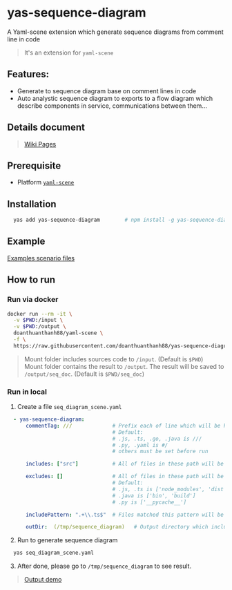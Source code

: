 # yas-sequence-diagram
A Yaml-scene extension which generate sequence diagrams from comment line in code

> It's an extension for `yaml-scene`  

## Features:
- Generate to sequence diagram base on comment lines in code
- Auto analystic sequence diagram to exports to a flow diagram which describe components in service, communications between them...

## Details document
> [Wiki Pages](https://github.com/doanthuanthanh88/yas-sequence-diagram/wiki)

## Prerequisite
- Platform [`yaml-scene`](https://www.npmjs.com/package/yaml-scene)


## Installation

```sh
  yas add yas-sequence-diagram        # npm install -g yas-sequence-diagram OR yard global add yas-sequence-diagram
```

## Example
[Examples scenario files](./scenes/test)

## How to run

### Run via docker
```sh
docker run --rm -it \
  -v $PWD:/input \
  -v $PWD:/output \
  doanthuanthanh88/yaml-scene \
  -f \
  https://raw.githubusercontent.com/doanthuanthanh88/yas-sequence-diagram/main/practice/sequence_doc.yas.yaml
```

> Mount folder includes sources code to `/input`. (Default is `$PWD`)  
> Mount folder contains the result to `/output`. The result will be saved to `/output/seq_doc`. (Default is `$PWD/seq_doc`)

### Run in local

1. Create a file `seq_diagram_scene.yaml`
```yaml
  - yas-sequence-diagram:
      commentTag: ///             # Prefix each of line which will be handled to document (optional)
                                  # Default: 
                                  # .js, .ts, .go, .java is ///
                                  # .py, .yaml is #/
                                  # others must be set before run

      includes: ["src"]           # All of files in these path will be scanned (required)

      excludes: []                # All of files in these path will be ignored (optional)
                                  # Default:
                                  # .js, .ts is ['node_modules', 'dist']
                                  # .java is ['bin', 'build']
                                  # .py is ['__pycache__']

      includePattern: ".+\\.ts$"  # Files matched this pattern will be handled (required)

      outDir:  (/tmp/sequence_diagram)   # Output directory which includes sequence diagrams
```

2. Run to generate sequence diagram
```sh
  yas seq_diagram_scene.yaml
```

3. After done, please go to `/tmp/sequence_diagram` to see result. 

> [Output demo](./test/resources/result/README.md)
